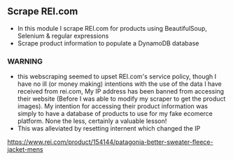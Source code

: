 ## Scrape REI.com ##

* In this module I scrape REI.com for products using BeautifulSoup, Selenium & regular expressions
* Scrape product information to populate a DynamoDB database


### WARNING  ###
* this webscraping seemed to upset REI.com's service policy, though I have no ill (or money making) intentions with the use of the data I have received from rei.com, My IP address has been banned from accessing their website (Before I was able to modify my scraper to get the product images).  My intention for accessing their product information was simply to have a database of products to use for my fake ecomerce platform.  None the less, certainly a valuable lesson!  
* This was alleviated by resetting internent which changed the IP


https://www.rei.com/product/154144/patagonia-better-sweater-fleece-jacket-mens

